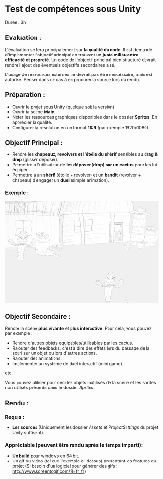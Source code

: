 ﻿# Test de compétences sous Unity

Durée : 3h

## Evaluation :

L'évaluation se fera principalement sur **la qualité du code**. Il est demandé d'implementer l'objectif principal en trouvant un **juste milieu entre efficacité et propreté**. Un code de l'objectif principal bien structuré devrait rendre l'ajout des éventuels objectifs secondaires aisé.

L'usage de ressources externes ne devrait pas être nescéssaire, mais est autorisé. Penser dans ce cas à en procurer la source lors du rendu.

## Préparation :

- Ouvrir le projet sous Unity (quelque soit la version)
- Ouvrir la scène **Main**.
- Noter les ressources graphiques disponibles dans le dossier **Sprites**. En apprécier la qualité.
- Configurer la resolution en un format **16:9** (par exemple 1920x1080).

## Objectif Principal :

- Rendre les **chapeaux, revolvers et l'étoile du shérif** sensibles au **drag & drop** (glisser déposer).
- Permettre a l'utilisateur de **les déposer (drop) sur un cactus** pour les lui équiper.
- Permettre a un **shérif** (étoile + revolver) et un **bandit** (revolver + chapeau) d'engager un **duel** (simple animation).

 ### Exemple :
 
![alt text](https://github.com/AntoineCollot/UnityTestWester_Empty/blob/master/Demo.gif "Demo")

## Objectif Secondaire :

Rendre la scène **plus vivante** et **plus interactive**.
Pour cela, vous pouvez par exemple :

- Rendre d'autres objets equipables/utilisables par les cactus.
- Rajouter des feedbacks, c'est à dire des effets lors du passage de la souri sur un objet ou lors d'autres actions.
- Rajouter des animations.
- Implementer un système de duel interactif (mini game).

etc.

Vous pouvez utiliser pour ceci les objets inutilisés de la scène et les sprites non utilisés présents dans le dossier *Sprites*.

## Rendu :

### Requis :
- **Les sources** (Uniquement les dossier *Assets* et *ProjectSettings* du projet Unity suffisent).

### Appréciable (peuvent être rendu après le temps imparti):
- **Un build** pour windows en 64 bit.
- Un gif ou video (tel que l'exemple ci-dessus) présentant les features du projet (Si besoin d'un logiciel pour générer des gifs : http://www.screentogif.com/?l=fr_fr)

